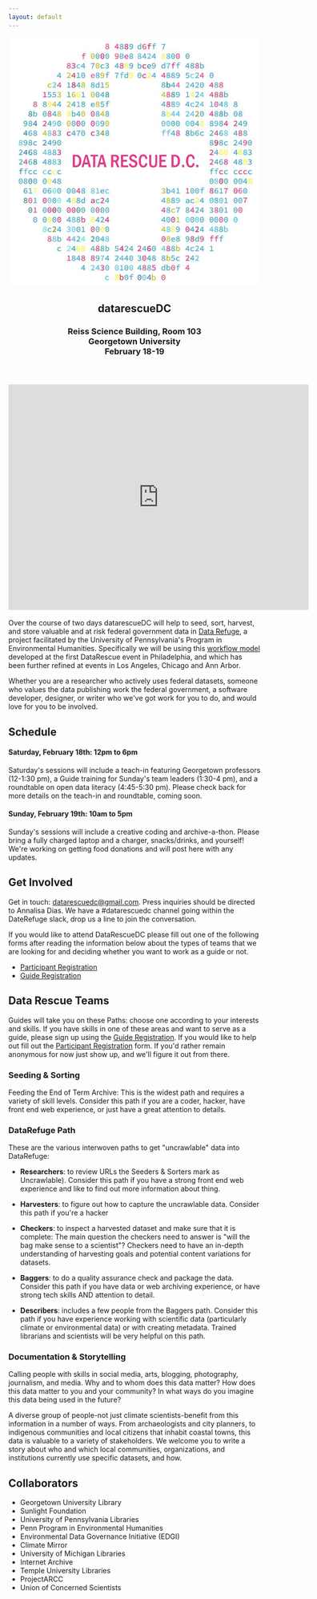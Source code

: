 ```yaml
---
layout: default
---
```


<header>
  <a href="https://www.datarefuge.org/" title="Data Refuge Logo"><img class="logo" src="images/logo.jpg"></a>
  <h2>datarescueDC</h2>
  <h3>Reiss Science Building, Room 103<br>
    Georgetown University<br>
    February 18-19
  </h3>
</header>

<div id="map">
<iframe src="https://www.google.com/maps/embed?pb=!1m14!1m8!1m3!1d2120.5393250981792!2d-77.07383255877144!3d38.90908820078443!3m2!1i1024!2i768!4f13.1!3m3!1m2!1s0x0%3A0x2e8cec8bb12477d4!2sReiss+Science+Building!5e0!3m2!1sen!2sus!4v1486419654988" width="600" height="450" frameborder="0" style="border:0" allowfullscreen></iframe>
</div>

Over the course of two days datarescueDC will help to seed, sort, harvest, and
store valuable and at risk federal government data in [Data Refuge], a project
facilitated by the University of Pennsylvania's Program in Environmental
Humanities. Specifically we will be using this [workflow
model](https://github.com/datarefugephilly/workflow/blob/master/README.md)
developed at the first DataRescue event in Philadelphia, and which has been
further refined at events in Los Angeles, Chicago and Ann Arbor.

Whether you are a researcher who actively uses federal datasets, someone who
values the data publishing work the federal government, a software developer,
designer, or writer who we've got work for you to do, and would love for you 
to be involved.

## Schedule

#### Saturday, February 18th: 12pm to 6pm

Saturday's sessions will include a teach-in featuring Georgetown professors (12-1:30 pm), a Guide training for Sunday's team leaders (1:30-4 pm), and a roundtable on open data literacy (4:45-5:30 pm). Please check back for more details on the teach-in and roundtable, coming soon.

#### Sunday, February 19th: 10am to 5pm

Sunday's sessions will include a creative coding and archive-a-thon. Please bring a fully charged laptop and a charger, snacks/drinks, and yourself! We're working on getting food donations and will post here with any updates.

## Get Involved

Get in touch: [datarescuedc@gmail.com](mailto:datarescuedc@gmail.com ). Press inquiries should be directed to Annalisa Dias. We have a #datarescuedc channel going within the DateRefuge slack, drop us a line to join the conversation. 

If you would like to attend DataRescueDC please fill out one of the following forms
after reading the information below about the types of teams that we are looking
for and deciding whether you want to work as a guide or not.

* [Participant Registration]
* [Guide Registration]

## Data Rescue Teams

Guides will take you on these Paths: choose one according to your interests and
skills. If you have skills in one of these areas and want to serve as a guide,
please sign up using the [Guide Registration]. If you would like to help out
fill out the [Participant Registration] form. If you'd rather remain anonymous
for now just show up, and we'll figure it out from there.

### Seeding & Sorting

Feeding the End of Term Archive: This is the widest path and requires a variety of skill levels. Consider this path if you are a coder, hacker, have front end web experience, or just have a great attention to details.

### DataRefuge Path

These are the various interwoven paths to get "uncrawlable" data into
DataRefuge:

- **Researchers**: to review URLs the Seeders & Sorters mark as Uncrawlable).
Consider this path if you have a strong front end web experience and like to
find out more information about thing.

- **Harvesters**: to figure out how to capture the uncrawlable data. Consider
this path if you're a hacker

- **Checkers**: to inspect a harvested dataset and make sure that it is
complete: The main question the checkers need to answer is "will the bag make
sense to a scientist"? Checkers need to have an in-depth understanding of
harvesting goals and potential content variations for datasets.

- **Baggers**: to do a quality assurance check and package the data. Consider
this path if you have data or web archiving experience, or have strong tech
skills AND attention to detail.

- **Describers**: includes a few people from the Baggers path. Consider this
path if you have experience working with scientific data (particularly climate
or environmental data) or with creating metadata. Trained librarians and
scientists will be very helpful on this path.

### Documentation & Storytelling

Calling people with skills in social media, arts, blogging, photography, journalism, and media. Why and to whom does this data matter? How does this data matter to you and your community? In what ways do you imagine this data being used in the future? 

A diverse group of people-not just climate scientists-benefit from this information in a number of ways. From archaeologists and city planners, to indigenous communities and local citizens that inhabit coastal towns, this data is valuable to a variety of stakeholders. We welcome you to write a story about who and which local communities, organizations, and institutions currently use specific datasets, and how.

## Collaborators

* Georgetown University Library
* Sunlight Foundation
* University of Pennsylvania Libraries
* Penn Program in Environmental Humanities
* Environmental Data Governance Initiative (EDGI)
* Climate Mirror
* University of Michigan Libraries
* Internet Archive
* Temple University Libraries
* ProjectARCC
* Union of Concerned Scientists


[DataRefuge Slack]: https://datarefuge.slack.com
[Data Rescue event]: http://www.ppehlab.org/what-is-a-datarescue-event
[Data Refuge]: https://www.datarefuge.org/
[GitHub]: https://github.com/datarefuge/datarescue-dc 
[this markdown file]: https://github.com/datarefuge/datarescue-dc/blob/master/index.md
[Slack]: https://datarefuge.slack.com
[Participant Registration]: https://docs.google.com/forms/d/e/1FAIpQLSdMPvhEbfy12L1XzzjIpSVT5Ux6bRXoFPcDa6ImT1v1W1rEnA/viewform
[Guide Registration]: https://docs.google.com/forms/d/e/1FAIpQLSdfiv-BtQTf94a-HDMl-XnTf07RBIYppJSJ_BEqAX_h5fRVHQ/viewform
